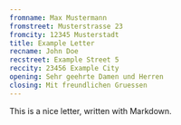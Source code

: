 ```yaml
---
fromname: Max Mustermann
fromstreet: Musterstrasse 23
fromcity: 12345 Musterstadt
title: Example Letter
recname: John Doe
recstreet: Example Street 5
reccity: 23456 Example City
opening: Sehr geehrte Damen und Herren
closing: Mit freundlichen Gruessen
---
```


This is a nice letter, written with Markdown.
